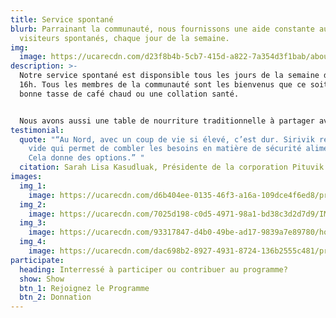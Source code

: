 ```yaml
---
title: Service spontané
blurb: Parrainant la communauté, nous fournissons une aide constante aux
  visiteurs spontanés, chaque jour de la semaine.
img:
  image: https://ucarecdn.com/d23f8b4b-5cb7-415d-a822-7a354d3f1bab/about_placeholder.jpg
description: >-
  Notre service spontané est disponsible tous les jours de la semaine de 9h à
  16h. Tous les membres de la communauté sont les bienvenus que ce soit pour une
  bonne tasse de café chaud ou une collation santé. 


  Nous avons aussi une table de nourriture traditionnelle à partager avec les membres de la communauté qui ont un besoin urgent d'aide alimentaire.
testimonial:
  quote: "“Au Nord, avec un coup de vie si élevé, c’est dur. Sirivik remplit le
    vide qui permet de combler les besoins en matière de sécurité alimentaire.
    Cela donne des options.” "
  citation: Sarah Lisa Kasudluak, Présidente de la corporation Pituvik Landholding
images:
  img_1:
    image: https://ucarecdn.com/d6b404ee-0135-46f3-a16a-109dce4f6ed8/program_dropin_gallery_1.jpg
  img_2:
    image: https://ucarecdn.com/7025d198-c0d5-4971-98a1-bd38c3d2d7d9/IMG_7696.jpg
  img_3:
    image: https://ucarecdn.com/93317847-d4b0-49be-ad17-9839a7e89780/home_hero.jpg
  img_4:
    image: https://ucarecdn.com/dac698b2-8927-4931-8724-136b2555c481/programs_drop-in_gallery3.jpg
participate:
  heading: Interressé à participer ou contribuer au programme?
  show: Show
  btn_1: Rejoignez le Programme
  btn_2: Donnation
---
```

